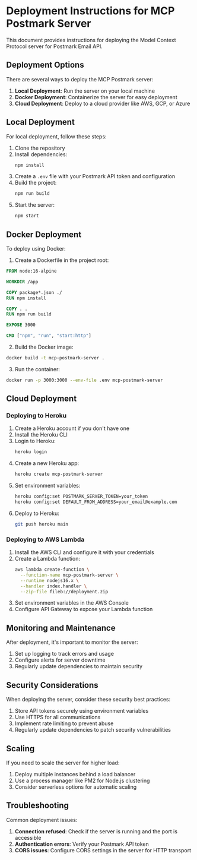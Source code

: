 # Deployment Instructions for MCP Postmark Server

This document provides instructions for deploying the Model Context Protocol server for Postmark Email API.

## Deployment Options

There are several ways to deploy the MCP Postmark server:

1. **Local Deployment**: Run the server on your local machine
2. **Docker Deployment**: Containerize the server for easy deployment
3. **Cloud Deployment**: Deploy to a cloud provider like AWS, GCP, or Azure

## Local Deployment

For local deployment, follow these steps:

1. Clone the repository
2. Install dependencies:
   ```bash
   npm install
   ```
3. Create a `.env` file with your Postmark API token and configuration
4. Build the project:
   ```bash
   npm run build
   ```
5. Start the server:
   ```bash
   npm start
   ```

## Docker Deployment

To deploy using Docker:

1. Create a Dockerfile in the project root:

```dockerfile
FROM node:16-alpine

WORKDIR /app

COPY package*.json ./
RUN npm install

COPY . .
RUN npm run build

EXPOSE 3000

CMD ["npm", "run", "start:http"]
```

2. Build the Docker image:
```bash
docker build -t mcp-postmark-server .
```

3. Run the container:
```bash
docker run -p 3000:3000 --env-file .env mcp-postmark-server
```

## Cloud Deployment

### Deploying to Heroku

1. Create a Heroku account if you don't have one
2. Install the Heroku CLI
3. Login to Heroku:
   ```bash
   heroku login
   ```
4. Create a new Heroku app:
   ```bash
   heroku create mcp-postmark-server
   ```
5. Set environment variables:
   ```bash
   heroku config:set POSTMARK_SERVER_TOKEN=your_token
   heroku config:set DEFAULT_FROM_ADDRESS=your_email@example.com
   ```
6. Deploy to Heroku:
   ```bash
   git push heroku main
   ```

### Deploying to AWS Lambda

1. Install the AWS CLI and configure it with your credentials
2. Create a Lambda function:
   ```bash
   aws lambda create-function \
     --function-name mcp-postmark-server \
     --runtime nodejs16.x \
     --handler index.handler \
     --zip-file fileb://deployment.zip
   ```
3. Set environment variables in the AWS Console
4. Configure API Gateway to expose your Lambda function

## Monitoring and Maintenance

After deployment, it's important to monitor the server:

1. Set up logging to track errors and usage
2. Configure alerts for server downtime
3. Regularly update dependencies to maintain security

## Security Considerations

When deploying the server, consider these security best practices:

1. Store API tokens securely using environment variables
2. Use HTTPS for all communications
3. Implement rate limiting to prevent abuse
4. Regularly update dependencies to patch security vulnerabilities

## Scaling

If you need to scale the server for higher load:

1. Deploy multiple instances behind a load balancer
2. Use a process manager like PM2 for Node.js clustering
3. Consider serverless options for automatic scaling

## Troubleshooting

Common deployment issues:

1. **Connection refused**: Check if the server is running and the port is accessible
2. **Authentication errors**: Verify your Postmark API token
3. **CORS issues**: Configure CORS settings in the server for HTTP transport
